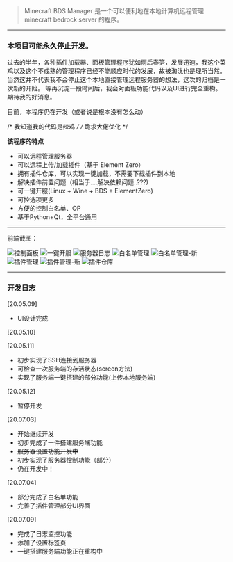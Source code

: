 > Minecraft BDS Manager 是一个可以便利地在本地计算机远程管理minecraft bedrock server 的程序。

---


### 本项目可能永久停止开发。
过去的半年，各种插件加载器、面板管理程序犹如雨后春笋，发展迅速，我这个菜鸡以及这个不成熟的管理程序已经不能顺应时代的发展，故被淘汰也是理所当然。
当然这并不代表我不会停止这个本地直接管理远程服务器的想法，这次的归档是一次新的开始。
等再沉淀一段时间后，我会对面板功能代码以及UI进行完全重构。
期待我的好消息。

目前，本程序仍在开发（或者说是根本没有怎么动）

/* 我知道我的代码是辣鸡 */
/* 跪求大佬优化 */

**该程序的特点**
- 可以远程管理服务器
- 可以远程上传/加载插件（基于 Element Zero）
- 拥有插件仓库，可以实现一键加载，不需要下载插件到本地
- 解决插件前置问题（相当于....解决依赖问题..???)
- 可一键开服(Linux + Wine + BDS + ElementZero)
- 可控选项更多
- 方便的控制白名单、OP
- 基于Python+Qt，全平台通用

---

前端截图：

![控制面板](https://i.loli.net/2020/05/10/AePYNXcxK2UQbJO.png)
![一键开服](https://i.loli.net/2020/05/10/v7eHV5diFbfALqy.png)
![服务器日志](https://i.loli.net/2020/05/10/M5kSuirdzDOhgXc.png)
![白名单管理](https://i.loli.net/2020/05/10/wFNUbYREWQ25gGa.png)
![白名单管理-新](https://i.loli.net/2020/07/05/9bhg7PyYdLmEcJl.png)
![插件管理](https://i.loli.net/2020/05/10/gfen4Vi78hdPbX1.png)
![插件管理-新](https://i.loli.net/2020/07/05/Bbgc6QZxrpkT7Fw.png)
![插件仓库](https://i.loli.net/2020/05/10/gBfc6qLskXoAEme.png)

---

### 开发日志
[20.05.09]
- UI设计完成

[20.05.10]

[20.05.11]
- 初步实现了SSH连接到服务器
- 可检查一次服务端的存活状态(screen方法)
- 实现了服务端一键搭建的部分功能(上传本地服务端)

[20.05.12]
- 暂停开发

[20.07.03]
- 开始继续开发
- 初步完成了一件搭建服务端功能
- ~~服务器设置功能开发中~~
- 初步实现了服务器控制功能（部分）
- 仍在开发中！

[20.07.04]
- 部分完成了白名单功能
- 完善了插件管理部分UI界面

[20.07.09]
- 完成了日志监控功能
- 添加了设置标签页
- 一键搭建服务端功能正在重构中

